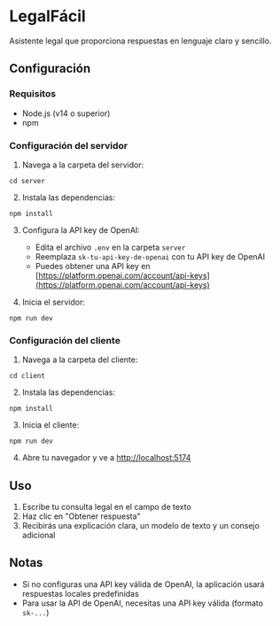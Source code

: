 # LegalFácil

Asistente legal que proporciona respuestas en lenguaje claro y sencillo.

## Configuración

### Requisitos
- Node.js (v14 o superior)
- npm

### Configuración del servidor

1. Navega a la carpeta del servidor:
```
cd server
```

2. Instala las dependencias:
```
npm install
```

3. Configura la API key de OpenAI:
   - Edita el archivo `.env` en la carpeta `server`
   - Reemplaza `sk-tu-api-key-de-openai` con tu API key de OpenAI
   - Puedes obtener una API key en [https://platform.openai.com/account/api-keys](https://platform.openai.com/account/api-keys)

4. Inicia el servidor:
```
npm run dev
```

### Configuración del cliente

1. Navega a la carpeta del cliente:
```
cd client
```

2. Instala las dependencias:
```
npm install
```

3. Inicia el cliente:
```
npm run dev
```

4. Abre tu navegador y ve a [http://localhost:5174](http://localhost:5174)

## Uso

1. Escribe tu consulta legal en el campo de texto
2. Haz clic en "Obtener respuesta"
3. Recibirás una explicación clara, un modelo de texto y un consejo adicional

## Notas

- Si no configuras una API key válida de OpenAI, la aplicación usará respuestas locales predefinidas
- Para usar la API de OpenAI, necesitas una API key válida (formato `sk-...`)